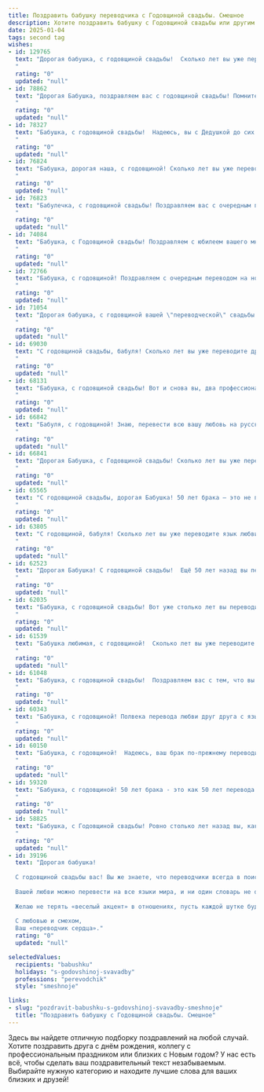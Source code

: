 ```yaml
---
title: Поздравить бабушку переводчика с Годовщиной свадьбы. Смешное
description: Хотите поздравить бабушку с Годовщиной свадьбы или другим праздником? Наш ИИ создаст незабываемое поздравление, а вы обязательно выделитесь среди других.  
date: 2025-01-04
tags: second tag
wishes:
- id: 129765
  text: "Дорогая бабушка, с годовщиной свадьбы!  Сколько лет вы уже переводите друг друга с языка любви на язык уютного семейного счастья?  Надеюсь, словарь ваших чувств пополняется только новыми, прекрасными словами, а не устаревшими ругательствами (хотя, признаться,  иногда и они добавляют перчинку в семейную жизнь!).  Желаю вам ещё много-много лет  переводить  тишину в нежность, а молчание — в понимание!  С юбилеем!
  "
  rating: "0"
  updated: "null"
- id: 78862
  text: "Дорогая Бабушка, поздравляем вас с годовщиной свадьбы! Помните, как вы говорили, что ваш муж - настоящий переводчик с языка любви? Так вот, за эти годы он перевел столько слов, что вы бы и сами удивились! Счастья вам, крепкой любви и чтобы следующие годы были еще более сладкими, чем ваш юбилейный торт!  🎂❤️💋
  "
  rating: "0"
  updated: "null"
- id: 78327
  text: "Бабушка, с годовщиной свадьбы!  Надеюсь, вы с Дедушкой до сих пор прекрасно друг друга понимаете, как будто за эти годы вы не устали друг от друга переводить язык любви,  чтобы найти в нем что-то новое! 😄🥂
  "
  rating: "0"
  updated: "null"
- id: 76824
  text: "Бабушка, дорогая наша, с годовщиной! Сколько лет вы уже переводите язык любви друг друга, и, похоже, до сих пор не перевели ни одного предложения на \"развод\"! Пусть ваша любовь станет еще крепче, а жизнь - еще ярче!
  "
  rating: "0"
  updated: "null"
- id: 76823
  text: "Бабулечка, с годовщиной свадьбы! Поздравляем вас с очередным переводом отношений из языков любви в язык семейного счастья! 😉  Желаем, чтобы этот перевод был всегда точным, без ошибок и с новыми интересными оборотами! 🥂
  "
  rating: "0"
  updated: "null"
- id: 74084
  text: "Бабушка, с Годовщиной свадьбы! Поздравляем с юбилеем вашего многолетнего перевода с языка любви на язык взаимопонимания! Желаем, чтобы ваш \"перевод\" был всегда верным, а любовь - без ошибок!
  "
  rating: "0"
  updated: "null"
- id: 72766
  text: "Бабушка, с годовщиной! Поздравляем с очередным переводом на новый язык семейной жизни, теперь вы понимаете друг друга даже лучше, чем раньше!))
  "
  rating: "0"
  updated: "null"
- id: 71054
  text: "Дорогая бабушка, с годовщиной вашей \"переводческой\" свадьбы! Пусть ваш союз всегда будет таким же крепким и многогранным, как словарь Ожегова, а любовь, как идиома, – всегда актуальной и понятной! 🎉
  "
  rating: "0"
  updated: "null"
- id: 69030
  text: "С годовщиной свадьбы, бабуля! Сколько лет вы уже переводите друг друга с одного языка на другой — с языка любви на язык ласки! Желаю вам, чтобы ваш словарь пополнялся только новыми словами: \"счастье\", \"здоровье\", \"взаимопонимание\" и \"нежность\"! 😉
  "
  rating: "0"
  updated: "null"
- id: 68131
  text: "Бабушка, с годовщиной свадьбы! Вот и снова вы, два профессиональных переводчика, перевели ещё один год супружеской жизни на язык любви, взаимопонимания и (надеемся) мирного сосуществования! 😉
  "
  rating: "0"
  updated: "null"
- id: 66842
  text: "Бабуля, с годовщиной! Знаю, перевести всю вашу любовь на русский язык невозможно, но мы всё равно попробуем!  🍾🥂 Желаю вам и дедушке еще долгих лет синхронного перевода друг друга, а главное, чтобы в вашем семейном \"словаре\" не было слов \"скука\" и \"разлад\"!
  "
  rating: "0"
  updated: "null"
- id: 66841
  text: "Дорогая Бабушка, с Годовщиной свадьбы! Сколько лет вы уже переводите с языка любви на язык нежных чувств? Надеюсь, ваш личный \"словарь\" пополняется только новыми, красивыми словами! 😊
  "
  rating: "0"
  updated: "null"
- id: 65565
  text: "С годовщиной свадьбы, дорогая Бабушка! 50 лет брака – это не просто юбилей, это настоящий языковой барьер, который вы преодолели вместе. Надеюсь, по истечении стольких лет, вы, как опытные переводчики, научились понимать друг друга без слов. 😉  Желаем вам и дальше  \"переводить\"  свои чувства на язык любви и счастья!
  "
  rating: "0"
  updated: "null"
- id: 63805
  text: "С годовщиной, бабуля! Сколько лет вы уже переводите язык любви друг друга? Надеюсь, всё это время он звучит красиво и без ошибок! 😉🥂
  "
  rating: "0"
  updated: "null"
- id: 62523
  text: "Дорогая Бабушка! С годовщиной свадьбы!  Ещё 50 лет назад вы перевели друг друга на \"Я люблю тебя\", и с тех пор ваша любовь только крепнет! Желаем вам еще много лет совместной жизни, наполненной радостью, смехом и, конечно же, интересными переводами друг друга с языка любви на язык заботы! 😉🥂
  "
  rating: "0"
  updated: "null"
- id: 62035
  text: "Бабушка, с годовщиной свадьбы! Вот уже столько лет вы переводите друг друга с одного языка любви на другой, а страсть всё ещё не переведена на язык \"забыть\" 😊  Желаем вам ещё много-много лет счастья, которое никогда не будет переведено на язык \"скука\"!
  "
  rating: "0"
  updated: "null"
- id: 61539
  text: "Бабушка любимая, с годовщиной!  Сколько лет вы уже переводите друг друга с \"милый мой\" на \"зачем ты так рано встал?\"  И как же вы, несмотря на всё, все еще влюблены!  Желаю вам, чтобы и впредь ваш \"язык\" был общий - язык любви и взаимопонимания! 🎉
  "
  rating: "0"
  updated: "null"
- id: 61048
  text: "Бабушка, с годовщиной свадьбы!  Поздравляем вас с тем, что вы уже столько лет переводите с языка любовных взглядов на язык совместной жизни! 😜  Пусть ваша жизнь всегда будет полна \"переводов\" счастья, радости и взаимопонимания!
  "
  rating: "0"
  updated: "null"
- id: 60343
  text: "Бабушка, с годовщиной! Полвека перевода любви друг друга с языка повседневности на язык нежности и заботы - впечатляющая работа! Желаем вам ещё много лет, переполненных не только любовью, но и смешными историями про ваших \"клиентов\" - внуков! 😉
  "
  rating: "0"
  updated: "null"
- id: 60150
  text: "Бабушка, с годовщиной!  Надеюсь, ваш брак по-прежнему переводится на язык любви, страсти и взаимопонимания, даже после всех этих лет! 😂
  "
  rating: "0"
  updated: "null"
- id: 59320
  text: "Бабушка, с годовщиной! 50 лет брака - это как 50 лет перевода с одного языка любви на другой. И, надо сказать, вы справились с этой задачей на отлично! 😜 Желаем вам еще 50 лет взаимного понимания, нежных объятий и, конечно же, вкусных тортов! 🎂❤️
  "
  rating: "0"
  updated: "null"
- id: 58825
  text: "Бабушка, с Годовщиной свадьбы! Ровно столько лет назад вы, как два отличных переводчика, расшифровали друг друга и поняли, что нашли идеальный переводчикский тандем. Счастья вам, любви и побольше смешных языковых казусов!
  "
  rating: "0"
  updated: "null"
- id: 39196
  text: "Дорогая бабушка!
  
  С годовщиной свадьбы вас! Вы же знаете, что переводчики всегда в поисках идеальных слов, но в этот день мне не нужны лишние словечки – только самые простые и искренние: вы – просто супер!
  
  Вашей любви можно перевести на все языки мира, и ни один словарь не оберет ту теплоту, что вы дарите друг другу. Судя по всему, ваш брак – это истинный «мультиязычный» проект, который продолжает идеально функционировать без перевода!
  
  Желаю не терять «веселый акцент» в отношениях, пусть каждой шутке будет суждено хорошо перевестись в улыбки, а каждый день вы будете создавать вместе новые «упражнения по синтаксису любви».
  
  С любовью и смехом,
  Ваш «переводчик сердца»."
  rating: "0"
  updated: "null"

selectedValues:
  recipients: "babushku"
  holidays: "s-godovshinoj-svavadby"
  professions: "perevodchik"
  style: "smeshnoje"

links:
- slug: "pozdravit-babushku-s-godovshinoj-svavadby-smeshnoje"
  title: "Поздравить бабушку с Годовщиной свадьбы. Смешное"
---
```


Здесь вы найдете отличную подборку поздравлений на любой случай.
Хотите поздравить друга с днём рождения, коллегу с профессиональным праздником или близких с Новым годом? У нас есть всё, чтобы сделать ваш поздравительный текст незабываемым. Выбирайте нужную категорию и находите лучшие слова для ваших близких и друзей!
